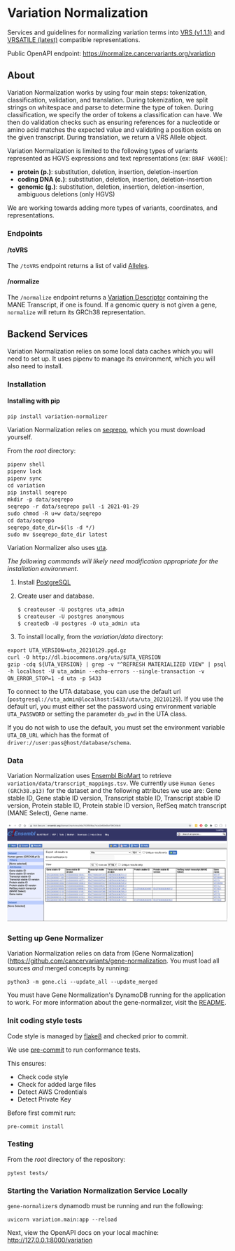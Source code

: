 # Variation Normalization

Services and guidelines for normalizing variation terms into [VRS (v1.1.1)](https://vrs.ga4gh.org/en/1.1.1) and [VRSATILE (latest)](https://vrsatile.readthedocs.io/en/latest/) compatible representations.

Public OpenAPI endpoint: https://normalize.cancervariants.org/variation

## About
Variation Normalization works by using four main steps: tokenization, classification, validation, and translation. During tokenization, we split strings on whitespace and parse to determine the type of token. During classification, we specify the order of tokens a classification can have. We then do validation checks such as ensuring references for a nucleotide or amino acid matches the expected value and validating a position exists on the given transcript. During translation, we return a VRS Allele object.

Variation Normalization is limited to the following types of variants represented as HGVS expressions and text representations (ex: `BRAF V600E`):

* **protein (p.)**: substitution, deletion, insertion, deletion-insertion
* **coding DNA (c.)**: substitution, deletion, insertion, deletion-insertion
* **genomic (g.)**: substitution, deletion, insertion, deletion-insertion, ambiguous deletions (only HGVS)

We are working towards adding more types of variants, coordinates, and representations.

### Endpoints
#### /toVRS
The `/toVRS` endpoint returns a list of valid [Alleles](https://vrs.ga4gh.org/en/1.1.1/terms_and_model.html#allele).

#### /normalize
The `/normalize` endpoint returns a [Variation Descriptor](https://vrsatile.readthedocs.io/en/latest/value_object_descriptor/vod_index.html#variation-descriptor) containing the MANE Transcript, if one is found. If a genomic query is not given a gene, `normalize` will return its GRCh38 representation.

## Backend Services
Variation Normalization relies on some local data caches which you will need to set up. It uses pipenv to manage its environment, which you will also need to install.

### Installation
#### Installing with pip
```commandline
pip install variation-normalizer
```

Variation Normalization relies on [seqrepo](https://github.com/biocommons/biocommons.seqrepo), which you must download yourself.

From the _root_ directory:
```
pipenv shell
pipenv lock
pipenv sync
cd variation
pip install seqrepo
mkdir -p data/seqrepo
seqrepo -r data/seqrepo pull -i 2021-01-29
sudo chmod -R u+w data/seqrepo
cd data/seqrepo
seqrepo_date_dir=$(ls -d */)
sudo mv $seqrepo_date_dir latest
```

Variation Normalizer also uses [uta](https://github.com/biocommons/uta).

_The following commands will likely need modification appropriate for the installation environment._
1. Install [PostgreSQL](https://www.postgresql.org/)
2. Create user and database.

    ```
    $ createuser -U postgres uta_admin
    $ createuser -U postgres anonymous
    $ createdb -U postgres -O uta_admin uta
    ```

3. To install locally, from the _variation/data_ directory:
```
export UTA_VERSION=uta_20210129.pgd.gz
curl -O http://dl.biocommons.org/uta/$UTA_VERSION
gzip -cdq ${UTA_VERSION} | grep -v "^REFRESH MATERIALIZED VIEW" | psql -h localhost -U uta_admin --echo-errors --single-transaction -v ON_ERROR_STOP=1 -d uta -p 5433
```

To connect to the UTA database, you can use the default url (`postgresql://uta_admin@localhost:5433/uta/uta_20210129`). If you use the default url, you must either set the password using environment variable `UTA_PASSWORD` or setting the parameter `db_pwd` in the UTA class.

If you do not wish to use the default, you must set the environment variable `UTA_DB_URL` which has the format of `driver://user:pass@host/database/schema`.

### Data
Variation Normalization uses [Ensembl BioMart](http://www.ensembl.org/biomart/martview) to retrieve `variation/data/transcript_mappings.tsv`. We currently use `Human Genes (GRCh38.p13)` for the dataset and the following attributes we use are: Gene stable ID, Gene stable ID version, Transcript stable ID, Transcript stable ID version, Protein stable ID, Protein stable ID version, RefSeq match transcript (MANE Select), Gene name. 

![image](biomart.png)

### Setting up Gene Normalizer
Variation Normalization relies on data from [Gene Normalization](https://github.com/cancervariants/gene-normalization. You must load all sources _and_ merged concepts by running:

```commandline
python3 -m gene.cli --update_all --update_merged
```

You must have Gene Normalization's DynamoDB running for the application to work. For more information about the gene-normalizer, visit the [README](https://github.com/cancervariants/gene-normalization/blob/main/README.md).

### Init coding style tests
Code style is managed by [flake8](https://github.com/PyCQA/flake8) and checked prior to commit.

We use [pre-commit](https://pre-commit.com/#usage) to run conformance tests.

This ensures:

* Check code style
* Check for added large files
* Detect AWS Credentials
* Detect Private Key

Before first commit run:

```
pre-commit install
```

### Testing
From the _root_ directory of the repository:
```
pytest tests/
```

### Starting the Variation Normalization Service Locally
`gene-normalizer`s dynamodb must be running and run the following:

```
uvicorn variation.main:app --reload
```
Next, view the OpenAPI docs on your local machine:
http://127.0.0.1:8000/variation
